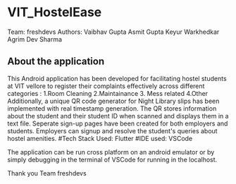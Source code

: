 # VIT_HostelEase

Team: freshdevs
Authors: Vaibhav Gupta
         Asmit Gupta
         Keyur Warkhedkar
         Agrim Dev Sharma


## About the application

This Android application has been developed for facilitating hostel students at VIT vellore to register their complaints effectively across different categories : 1.Room Cleaning
                                                     2.Maintainance
                                                     3. Mess related
                                                     4.Other
Additionally, a unique QR code generator for Night Library slips has been implemented with real timestamp generation.
The QR stores information about the student and their student ID when scanned and displays them in a text file.
Seperate sign-up pages have been created for both employers and students.
Employers can signup and resolve the student's queries about hostel amenities.
#Tech Stack Used: Flutter
#IDE used: VSCode

The application can be run cross platform on an android emulator or by simply debugging in the terminal of VSCode for running in the localhost.

Thank you 
Team freshdevs
